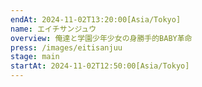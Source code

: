 ```yaml
---
endAt: 2024-11-02T13:20:00[Asia/Tokyo]
name: エイチサンジュウ
overview: 俺達と学園少年少女の身勝手的BABY革命
press: /images/eitisanjuu
stage: main
startAt: 2024-11-02T12:50:00[Asia/Tokyo]
---
```

